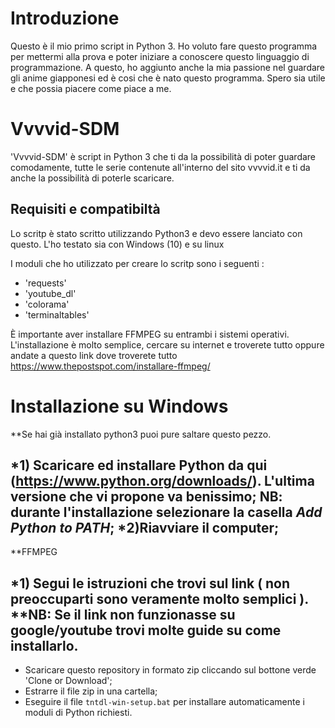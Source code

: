 # Introduzione
Questo è il mio primo script in Python 3. Ho voluto fare questo programma per mettermi alla prova e poter iniziare a conoscere questo linguaggio di programmazione. A questo, ho aggiunto anche la mia passione nel guardare gli anime giapponesi ed è cosi che è nato questo programma. Spero sia utile e che possia piacere come piace a me.

# Vvvvid-SDM

'Vvvvid-SDM' è script in Python 3 che ti da la possibilità di poter guardare comodamente, tutte le serie contenute all'interno del sito vvvvid.it e ti da anche la possibilità di poterle scaricare.

 ## Requisiti e compatibiltà
 Lo scritp è stato scritto utilizzando Python3 e devo essere lanciato con questo. 
 L'ho testato sia con Windows (10) e su linux
 
 I moduli che ho utilizzato per creare lo scritp sono i seguenti :
 
 * 'requests'
 * 'youtube_dl'
 * 'colorama'
 * 'terminaltables'
 
È importante aver installare FFMPEG su entrambi i sistemi operativi. L'installazione è molto semplice, cercare su internet e troverete tutto oppure andate a questo link dove troverete tutto https://www.thepostspot.com/installare-ffmpeg/

# Installazione su Windows

**Se hai già installato python3 puoi pure saltare questo pezzo.

*1) Scaricare ed installare Python da qui (https://www.python.org/downloads/). L'ultima versione che vi propone va benissimo;
  **NB: durante l'installazione selezionare la casella *Add Python to PATH***;
*2)Riavviare il computer;
------------------------------------------------------------------------------------------------------------------------------

**FFMPEG

*1) Segui le istruzioni che trovi sul link ( non preoccuparti sono veramente molto semplici ). 
**NB: Se il link non funzionasse su google/youtube trovi molte guide su come installarlo.
------------------------------------------------------------------------------------------------------------------------------

* Scaricare questo repository in formato zip cliccando sul bottone verde 'Clone or Download';
* Estrarre il file zip in una cartella;
* Eseguire il file `tntdl-win-setup.bat` per installare automaticamente i moduli di Python richiesti.
 
 
 
 





